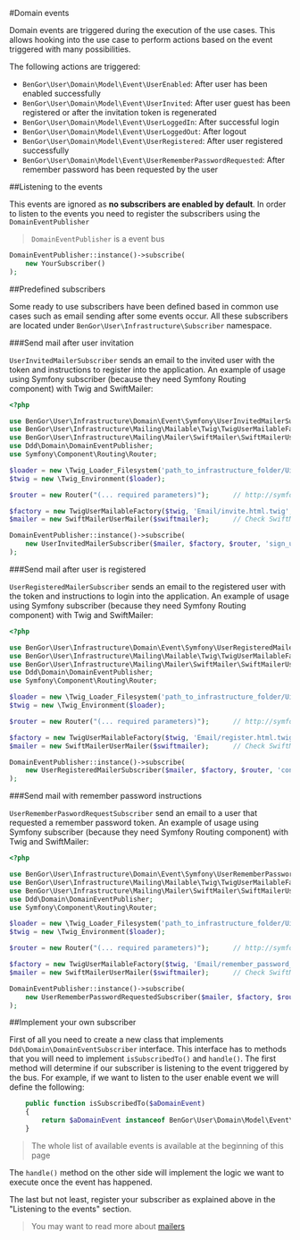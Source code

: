 #Domain events

Domain events are triggered during the execution of the use cases. This allows hooking into the use case to 
perform actions based on the event triggered with many possibilities.

The following actions are triggered:

* `BenGor\User\Domain\Model\Event\UserEnabled`: After user has been enabled successfully
* `BenGor\User\Domain\Model\Event\UserInvited`: After user guest has been registered or after the invitation token is regenerated
* `BenGor\User\Domain\Model\Event\UserLoggedIn`: After successful login
* `BenGor\User\Domain\Model\Event\UserLoggedOut`: After logout
* `BenGor\User\Domain\Model\Event\UserRegistered`: After user registered successfully
* `BenGor\User\Domain\Model\Event\UserRememberPasswordRequested`: After remember password has been requested by the user

##Listening to the events

This events are ignored as **no subscribers are enabled by default**. In order to listen to the events you need to register
the subscribers using the `DomainEventPublisher`

> `DomainEventPublisher` is a event bus 

```php
DomainEventPublisher::instance()->subscribe(
    new YourSubscriber()
);
```

##Predefined subscribers

Some ready to use subscribers have been defined based in common use cases such as email sending after some events occur.
All these subscribers are located under `BenGor\User\Infrastructure\Subscriber` namespace.

###Send mail after user invitation

`UserInvitedMailerSubscriber` sends an email to the invited user with the token and instructions to register into the 
application. An example of usage using Symfony subscriber (because they need Symfony Routing component) with
Twig and SwiftMailer:

```php
<?php

use BenGor\User\Infrastructure\Domain\Event\Symfony\UserInvitedMailerSubscriber;
use BenGor\User\Infrastructure\Mailing\Mailable\Twig\TwigUserMailableFactory;
use BenGor\User\Infrastructure\Mailing\Mailer\SwiftMailer\SwiftMailerUserMailer;
use Ddd\Domain\DomainEventPublisher;
use Symfony\Component\Routing\Router;

$loader = new \Twig_Loader_Filesystem('path_to_infrastructure_folder/Ui/Twig/views');
$twig = new \Twig_Environment($loader);

$router = new Router("(... required parameters)");      // http://symfony.com/doc/current/components/routing/introduction.html

$factory = new TwigUserMailableFactory($twig, 'Email/invite.html.twig', 'no-reply@domain.com');
$mailer = new SwiftMailerUserMailer($swiftmailer);      // Check SwiftMailer docs

DomainEventPublisher::instance()->subscribe(
    new UserInvitedMailerSubscriber($mailer, $factory, $router, 'sign_up_by_invitation_route')
);
```

###Send mail after user is registered

`UserRegisteredMailerSubscriber` sends an email to the registered user with the token and instructions to login into the 
application. An example of usage using Symfony subscriber (because they need Symfony Routing component) with
Twig and SwiftMailer:

```php
<?php

use BenGor\User\Infrastructure\Domain\Event\Symfony\UserRegisteredMailerSubscriber;
use BenGor\User\Infrastructure\Mailing\Mailable\Twig\TwigUserMailableFactory;
use BenGor\User\Infrastructure\Mailing\Mailer\SwiftMailer\SwiftMailerUserMailer;
use Ddd\Domain\DomainEventPublisher;
use Symfony\Component\Routing\Router;

$loader = new \Twig_Loader_Filesystem('path_to_infrastructure_folder/Ui/Twig/views');
$twig = new \Twig_Environment($loader);

$router = new Router("(... required parameters)");      // http://symfony.com/doc/current/components/routing/introduction.html

$factory = new TwigUserMailableFactory($twig, 'Email/register.html.twig', 'no-reply@domain.com');
$mailer = new SwiftMailerUserMailer($swiftmailer);      // Check SwiftMailer docs

DomainEventPublisher::instance()->subscribe(
    new UserRegisteredMailerSubscriber($mailer, $factory, $router, 'confirmation_account_route')
);
```

###Send mail with remember password instructions

`UserRememberPaswordRequestSubscriber` send an email to a user that requested a remember password token. 
An example of usage using Symfony subscriber (because they need Symfony Routing component) with Twig and SwiftMailer:

```php
<?php

use BenGor\User\Infrastructure\Domain\Event\Symfony\UserRememberPasswordRequestedSubscriber;
use BenGor\User\Infrastructure\Mailing\Mailable\Twig\TwigUserMailableFactory;
use BenGor\User\Infrastructure\Mailing\Mailer\SwiftMailer\SwiftMailerUserMailer;
use Ddd\Domain\DomainEventPublisher;
use Symfony\Component\Routing\Router;

$loader = new \Twig_Loader_Filesystem('path_to_infrastructure_folder/Ui/Twig/views');
$twig = new \Twig_Environment($loader);

$router = new Router("(... required parameters)");      // http://symfony.com/doc/current/components/routing/introduction.html

$factory = new TwigUserMailableFactory($twig, 'Email/remember_password_request.html.twig', 'no-reply@domain.com');
$mailer = new SwiftMailerUserMailer($swiftmailer);      // Check SwiftMailer docs

DomainEventPublisher::instance()->subscribe(
    new UserRememberPasswordRequestedSubscriber($mailer, $factory, $router, 'change_user_password_route')
);
```

##Implement your own subscriber

First of all you need to create a new class that implements `Ddd\Domain\DomainEventSubscriber` interface. This interface
has to methods that you will need to implement `isSubscribedTo()` and `handle()`. The first method will determine if 
our subscriber is listening to the event triggered by the bus. For example, if we want to listen to the user enable 
event we will define the following: 

```php
    public function isSubscribedTo($aDomainEvent)
    {
        return $aDomainEvent instanceof BenGor\User\Domain\Model\Event\UserEnabled;
    }
```

> The whole list of available events is available at the beginning of this page

The `handle()` method on the other side will implement the logic we want to execute once the event has happened.

The last but not least, register your subscriber as explained above in the "Listening to the events" section.

> You may want to read more about [mailers](mailers.md)
